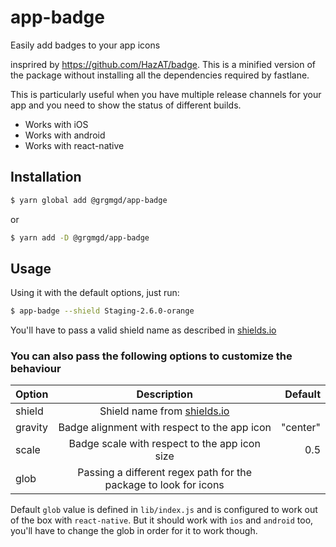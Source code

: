 # app-badge

Easily add badges to your app icons

insprired by https://github.com/HazAT/badge. This is a minified version of the package without installing all the dependencies required by fastlane.

This is particularly useful when you have multiple release channels for your app and you need to show the status of different builds.

- Works with iOS
- Works with android
- Works with react-native

## Installation

```bash
$ yarn global add @grgmgd/app-badge
```

or

```bash
$ yarn add -D @grgmgd/app-badge
```

## Usage

Using it with the default options, just run:

```bash
$ app-badge --shield Staging-2.6.0-orange
```

You'll have to pass a valid shield name as described in [shields.io](https://shields.io/)

### You can also pass the following options to customize the behaviour

| Option  |                           Description                            |  Default |
| ------- | :--------------------------------------------------------------: | -------: |
| shield  |        Shield name from [shields.io](https://shields.io/)        |          |
| gravity |           Badge alignment with respect to the app icon           | "center" |
| scale   |          Badge scale with respect to the app icon size           |      0.5 |
| glob    | Passing a different regex path for the package to look for icons |          |

Default `glob` value is defined in `lib/index.js` and is configured to work out of the box with `react-native`. But it should work with `ios` and `android` too, you'll have to change the glob in order for it to work though.
